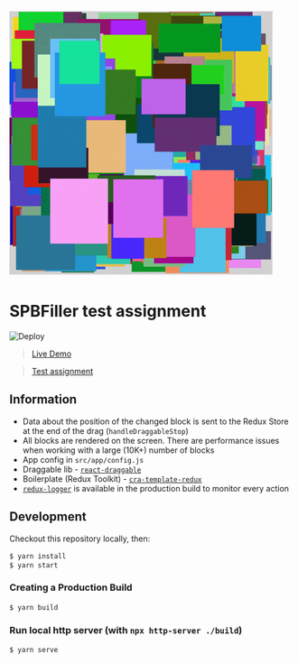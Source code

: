 [![Application example](docs/app-example.gif)](https://laniman.github.io/spbfiller-test-assignment/)

# SPBFiller test assignment

![Deploy](https://img.shields.io/github/workflow/status/Laniman/spbfiller-test-assignment/Deploy)

> [Live Demo](https://laniman.github.io/spbfiller-test-assignment/)

> [Test assignment](docs/test-assignment.md)

## Information

- Data about the position of the changed block is sent to the Redux Store at the end of the drag (`handleDraggableStop`)
- All blocks are rendered on the screen. There are performance issues when working with a large (10K+) number of blocks
- App config in `src/app/config.js`
- Draggable lib - [`react-draggable`](https://github.com/STRML/react-draggable)
- Boilerplate (Redux Toolkit) - [`cra-template-redux`](https://github.com/reduxjs/cra-template-redux)
- [`redux-logger`](https://github.com/LogRocket/redux-logger) is available in the production build to monitor every action

## Development

Checkout this repository locally, then:

```shell
$ yarn install
$ yarn start
```

### Creating a Production Build

```shell
$ yarn build
```

### Run local http server (with `npx http-server ./build`)

```shell
$ yarn serve
```
